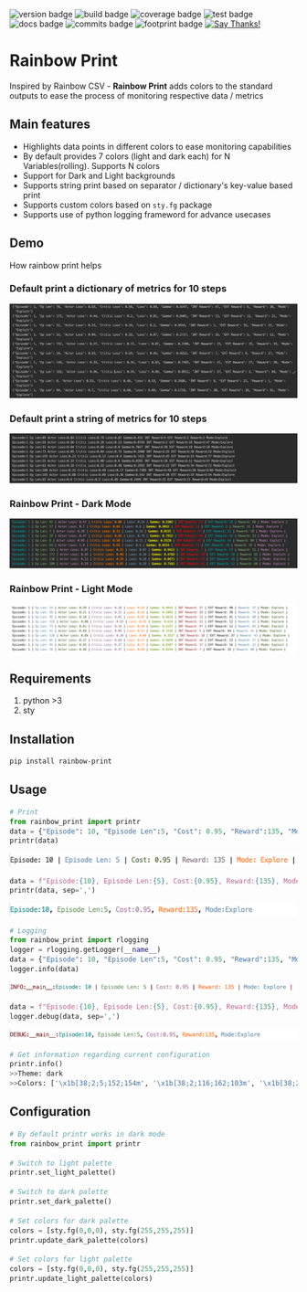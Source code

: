 <!-- Start of Badges -->
![version badge](https://img.shields.io/badge/rainbow-print%20version-0.0.0-green.svg)
![build badge](https://img.shields.io/badge/build-passing-green.svg)
![coverage badge](https://img.shields.io/badge/coverage-0.00%25|%200.0k/0k%20lines-green.svg)
![test badge](https://img.shields.io/badge/tests-0%20total%7C0%20%E2%9C%93%7C0%20%E2%9C%98-green.svg)
![docs badge](https://img.shields.io/badge/docs-none-green.svg)
![commits badge](https://img.shields.io/badge/commits%20since%20v0.0.0-0-green.svg)
![footprint badge](https://img.shields.io/badge/mem%20footprint%20-0.00%20Mb-green.svg)
[![Say Thanks!](https://img.shields.io/badge/Say%20Thanks-!-1EAEDB.svg)](https://saythanks.io/to/kingspprathyush@gmail.com)
<!-- End of Badges -->

# Rainbow Print

Inspired by Rainbow CSV - **Rainbow Print** adds colors to the standard outputs to ease the process of monitoring respective data / metrics

## Main features

* Highlights data points in different colors to ease monitoring capabilities
* By default provides 7 colors (light and dark each) for N Variables(rolling). Supports N colors 
* Support for Dark and Light backgrounds
* Supports string print based on separator / dictionary's key-value based print
* Supports custom colors based on ``sty.fg`` package
* Supports use of python logging frameword for advance usecases

## Demo 

How rainbow print helps

### Default print a dictionary of metrics for 10 steps
![Dict Print](https://github.com/kingspp/rainbow-print/blob/master/assets/print_dict.png?raw=true)
### Default print a string of metrics for 10 steps
![Str Print](https://github.com/kingspp/rainbow-print/blob/master/assets/print_str.png?raw=true)
### Rainbow Print - Dark Mode
![Rainbow Print Dark](https://github.com/kingspp/rainbow-print/blob/master/assets/printr-dark.png?raw=true)
### Rainbow Print - Light Mode
![Rainbow Print Light](https://github.com/kingspp/rainbow-print/blob/master/assets/printr-light.png?raw=true)

## Requirements
1. python >3
2. sty

## Installation
```bash
pip install rainbow-print
```

## Usage
```python
# Print
from rainbow_print import printr
data = {"Episode": 10, "Episode Len":5, "Cost": 0.95, "Reward":135, "Mode":"Explore"}
printr(data)
```
![printr dict](https://github.com/kingspp/rainbow-print/blob/master/assets/printr-dict-1.png?raw=true)
```python
data = f"Episode:{10}, Episode Len:{5}, Cost:{0.95}, Reward:{135}, Mode:{'Explore'}"
printr(data, sep=',')
```
![printr str](https://github.com/kingspp/rainbow-print/blob/master/assets/printr-str-1.png?raw=true)
```python
# Logging
from rainbow_print import rlogging
logger = rlogging.getLogger(__name__)
data = {"Episode": 10, "Episode Len":5, "Cost": 0.95, "Reward":135, "Mode":"Explore"}
logger.info(data)
```
![logger dict](https://github.com/kingspp/rainbow-print/blob/master/assets/logger-dict-1.png?raw=true)
```python
data = f"Episode:{10}, Episode Len:{5}, Cost:{0.95}, Reward:{135}, Mode:{'Explore'}"
logger.debug(data, sep=',')
```
![logger str](https://github.com/kingspp/rainbow-print/blob/master/assets/logger-str-1.png?raw=true)
```python
# Get information regarding current configuration
printr.info()
>>Theme: dark
>>Colors: ['\x1b[38;2;5;152;154m', '\x1b[38;2;116;162;103m', '\x1b[38;2;179;128;168m', '\x1b[38;2;255;127;0m', '\x1b[38;2;112;154;180m', '\x1b[38;2;255;255;0m', '\x1b[38;2;255;0;0m']
```

## Configuration
```python
# By default printr works in dark mode
from rainbow_print import printr

# Switch to light palette
printr.set_light_palette()

# Switch to dark palette
printr.set_dark_palette()

# Set colors for dark palette
colors = [sty.fg(0,0,0), sty.fg(255,255,255)]
printr.update_dark_palette(colors)

# Set colors for light palette
colors = [sty.fg(0,0,0), sty.fg(255,255,255)]
printr.update_light_palette(colors)
```
